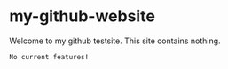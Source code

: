 # my-github-website
Welcome to my github testsite. This site contains nothing.

```sh
No current features!
```
